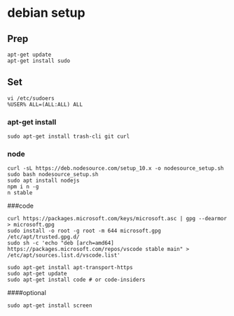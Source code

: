 # debian setup

## Prep

```
apt-get update
apt-get install sudo
```

## Set

```
vi /etc/sudoers
%USER% ALL=(ALL:ALL) ALL
```

### apt-get install

```
sudo apt-get install trash-cli git curl
```

### node

```
curl -sL https://deb.nodesource.com/setup_10.x -o nodesource_setup.sh
sudo bash nodesource_setup.sh
sudo apt install nodejs
npm i n -g
n stable
```

###code

```
curl https://packages.microsoft.com/keys/microsoft.asc | gpg --dearmor > microsoft.gpg
sudo install -o root -g root -m 644 microsoft.gpg /etc/apt/trusted.gpg.d/
sudo sh -c 'echo "deb [arch=amd64] https://packages.microsoft.com/repos/vscode stable main" > /etc/apt/sources.list.d/vscode.list'

sudo apt-get install apt-transport-https
sudo apt-get update
sudo apt-get install code # or code-insiders
```

####optional

```
sudo apt-get install screen
```
